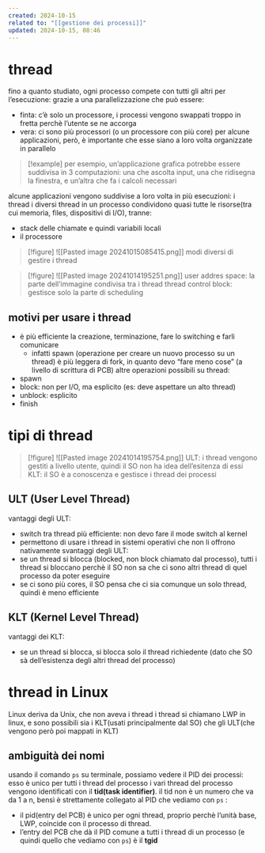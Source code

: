 ```yaml
---
created: 2024-10-15
related to: "[[gestione dei processi]]"
updated: 2024-10-15, 08:46
---
```

# thread
fino a quanto studiato, ogni processo compete con tutti gli altri per l’esecuzione: grazie a una parallelizzazione che può essere:
- finta: c’è solo un processore, i processi vengono swappati troppo in fretta perchè l’utente se ne accorga
- vera: ci sono più processori (o un processore con più core)
per alcune applicazioni, però, è importante che esse siano a loro volta organizzate in parallelo
>[!example]
per esempio, un’applicazione grafica potrebbe essere suddivisa in 3 computazioni: una che ascolta input, una che ridisegna la finestra, e un’altra che fa i calcoli necessari

alcune applicazioni vengono suddivise a loro volta in più esecuzioni: i thread
i diversi thread in un processo condividono quasi tutte le risorse(tra cui memoria, files, dispositivi di I/O), tranne:
- stack delle chiamate e quindi variabili locali
- il processore

>[!figure] ![[Pasted image 20241015085415.png]]
>modi diversi di gestire i thread 

>[!figure] ![[Pasted image 20241014195251.png]]
user addres space: la parte dell’immagine condivisa tra i thread
thread control block: gestisce solo la parte di scheduling
## motivi per usare i thread
- è più efficiente la creazione, terminazione, fare lo switching e farli comunicare
	- infatti spawn (operazione per creare un nuovo processo su un thread) è più leggera di fork, in quanto devo “fare meno cose” (a livello di scrittura di PCB)
altre operazioni possibili su thread:
- spawn 
- block: non per I/O, ma esplicito (es: deve aspettare un alto thread)
- unblock: esplicito
- finish
# tipi di thread
>[!figure] ![[Pasted image 20241014195754.png]]
ULT: i thread vengono gestiti a livello utente, quindi il SO non ha idea dell’esitenza di essi
KLT: il SO è a conoscenza e gestisce i thread dei processi
## ULT (User Level Thread)
vantaggi degli ULT:
- switch tra thread più efficiente: non devo fare il mode switch al kernel
- permettono di usare i thread in sistemi operativi che non li offrono nativamente
svantaggi degli ULT:
- se un thread si blocca (blocked, non block chiamato dal processo), tutti i thread si bloccano perchè il SO non sa che ci sono altri thread di quel processo da poter eseguire
- se ci sono più cores, il SO pensa che ci sia comunque un solo thread, quindi è meno efficiente
## KLT (Kernel Level Thread)
vantaggi dei KLT: 
- se un thread si blocca, si blocca solo il thread richiedente (dato che SO sà dell’esistenza degli altri thread del processo)
# thread in Linux
Linux deriva da Unix, che non aveva i thread
i thread si chiamano LWP in linux, e sono possibili sia i KLT(usati principalmente dal SO) che gli ULT(che vengono però poi mappati in KLT)
## ambiguità dei nomi 
usando il comando `ps` su terminale, possiamo vedere il PID dei processi: esso è unico per tutti i thread del processo
i vari thread del processo vengono identificati con il **tid(task identifier)**. il tid non è un numero che va da 1 a n, bensì è strettamente collegato al PID che vediamo con `ps` :
- il pid(entry del PCB) è unico per ogni thread, proprio perchè l’unità base, LWP, coincide con il processo di thread.
- l’entry del PCB che dà il PID comune a tutti i thread di un processo (e quindi quello che vediamo con `ps`) è il **tgid**

